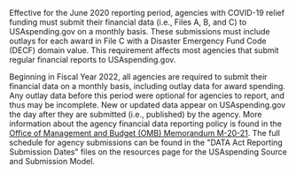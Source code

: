 Effective for the June 2020 reporting period, agencies with COVID-19
relief funding must submit their financial data (i.e., Files A, B,
and C) to USAspending.gov on a monthly basis. These submissions must
include outlays for each award in File C with a Disaster Emergency
Fund Code (DECF) domain value. This requirement affects most
agencies that submit regular financial reports to USAspending.gov.

Beginning in Fiscal Year 2022, all agencies are required to submit their 
financial data on a monthly basis, including outlay data for award spending. 
Any outlay data before this period were optional for agencies to report, and 
thus may be incomplete. New or updated data appear on USAspending.gov 
the day after they are submitted (i.e., published) by the agency. 
More information about the agency financial data reporting policy is found in 
the [Office of Management and Budget (OMB) Memorandum M-20-21](https://www.whitehouse.gov/wp-content/uploads/2020/04/Implementation-Guidance-for-Supplemental-Funding-Provided-in-Response.pdf). The full schedule for agency submissions can be found in the "DATA Act Reporting Submission Dates" files on the   resources page for the USAspending Source and Submission Model.
